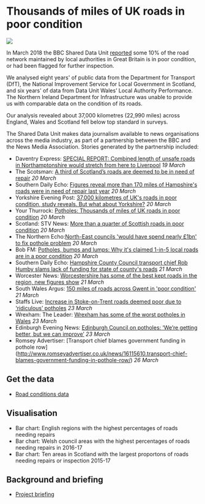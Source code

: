 # Thousands of miles of UK roads in poor condition

![](https://ichef.bbci.co.uk/news/624/cpsprodpb/E7D4/production/_100484395_7b02c3dd-968f-4286-b18f-1304f2d9faa0.jpg)

In March 2018 the BBC Shared Data Unit [reported](http://www.bbc.co.uk/news/uk-england-43407167) some 10% of the road network maintained by local authorities in Great Britain is in poor condition, or had been flagged for further inspection.

We analysed eight years' of public data from the Department for Transport (DfT), the National Improvement Service for Local Government in Scotland, and six years' of data from Data Unit Wales’ Local Authority Performance. The Northern Ireland Department for Infrastructure was unable to provide us with comparable data on the condition of its roads.

Our analysis revealed about 37,000 kilometres (22,990 miles) across England, Wales and Scotland fell below top standard in surveys.

The Shared Data Unit makes data journalism available to news organisations across the media industry, as part of a partnership between the BBC and the News Media Association. Stories generated by the partnership included:

* Daventry Express: [SPECIAL REPORT: Combined length of unsafe roads in Northamptonshire would stretch from here to Liverpool](https://www.daventryexpress.co.uk/news/special-report-combined-length-of-unsafe-roads-in-northamptonshire-would-stretch-from-here-to-liverpool-1-8422350) *19 March*
* The Scotsman: [A third of Scotland’s roads are deemed to be in need of repair](https://www.scotsman.com/news/transport/a-third-of-scotland-s-roads-are-deemed-to-be-in-need-of-repair-1-4708707) *20 March*
* Southern Daily Echo: [Figures reveal more than 170 miles of Hampshire's roads were in need of repair last year](http://www.dailyecho.co.uk/news/16097779.Figures_reveal_more_than_170_miles_of_region__39_s_roads_were_in_need_of_repair_last_year/) *20 March*
* Yorkshire Evening Post: [37,000 kilometres of UK's roads in poor condition, study reveals. But what about Yorkshire?](https://www.yorkshireeveningpost.co.uk/news/transport/37-000-kilometres-of-uk-s-roads-in-poor-condition-study-reveals-but-what-about-yorkshire-1-9072553) *20 March*
* Your Thurrock: [Potholes: Thousands of miles of UK roads in poor condition](http://www.yourthurrock.com/2018/03/20/potholes-thousands-miles-uk-roads-poor-condition/) *20 March*
* Scotland: STV News: [More than a quarter of Scottish roads in poor condition](https://stv.tv/news/scotland/1410688-more-than-a-quarter-of-scottish-roads-in-poor-condition/) *20 March*
* The Northern Echo:[North-East councils 'would have spend nearly £1bn' to fix pothole problem](http://www.thenorthernecho.co.uk/news/local/southdurham/spennymoor/16100111.Councils___39_would_have_spend_nearly___1bn__39__to_fix_pothole_problem/) *20 March*
* Bob FM: [Potholes, bumps and lumps: Why it's claimed 1-in-5 local roads are in a poor condition](http://www.bobfm.co.uk/news/local-news/potholes-bumps-and-lumps-why-its-claimed-1-in-5-local-roads-are-in-a-poor-condition/) *20 March*
* Southern Daily Echo: [Hampshire County Council transport chief Rob Humby slams lack of funding for state of county's roads](http://www.dailyecho.co.uk/news/16100166.Transport_chief_slams_lack_of_funding_for_state_of_county__39_s_roads/) *21 March*
* Worcester News: [Worcestershire has some of the best kept roads in the region, new figures show](http://www.worcesternews.co.uk/news/16103570.Worcestershire_has_some_of_the_best_kept_roads_in_the_region__new_figures_show/) *21 March*
* South Wales Argus: [150 miles of roads across Gwent in 'poor condition'](http://www.southwalesargus.co.uk/news/16102658.150_miles_of_roads_across_Gwent_in__poor_condition_/) *21 March*
* Staffs Live: [Increase in Stoke-on-Trent roads deemed poor due to ‘ridiculous’ potholes](https://staffslive.co.uk/2018/03/increase-in-stoke-on-trent-roads-deemed-poor-due-to-ridiculous-potholes/) *23 March*
* Wrexham: The Leader: [Wrexham has some of the worst potholes in Wales](http://www.leaderlive.co.uk/news/16112862.Wrexham_has_some_of_the_worst_potholes_in_Wales/) *23 March*
* Edinburgh Evening News: [Edinburgh Council on potholes: ‘We’re getting better, but we can improve’](https://www.edinburghnews.scotsman.com/our-region/edinburgh/edinburgh-council-on-potholes-we-re-getting-better-but-we-can-improve-1-4711250) *23 March*
* Romsey Advertiser: [Transport chief blames government funding in pothole row]
(http://www.romseyadvertiser.co.uk/news/16115610.transport-chief-blames-government-funding-in-pothole-row/) *26 March*



## Get the data

* [Road conditions data](https://docs.google.com/spreadsheets/d/1o_uoPFQpgMydsyyfTjYB9Nafpz2ULNSR6tXZA7nCj1o/edit#gid=0)

## Visualisation

* Bar chart: English regions with the highest percentages of roads needing repairs
* Bar chart: Welsh council areas with the highest percentages of roads needing repairs in 2016-17
* Bar chart: Ten areas in Scotland with the largest proportons of roads needing repairs or inspection 2015-17

## Background and briefing

* [Project briefing](https://docs.google.com/document/d/1BWkbccu2zx9TrtQAO_f0CIoOFfRtYEGZcHG7mHnmvuc/edit#)
